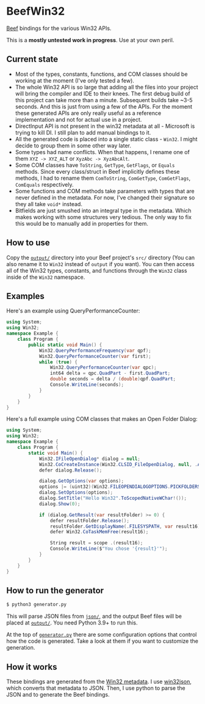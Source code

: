 # BeefWin32

[Beef](https://www.beeflang.org/) bindings for the various Win32 APIs.

This is a **mostly untested work in progress**. Use at your own peril.

## Current state

- Most of the types, constants, functions, and COM classes should be working at the moment (I've only tested a few).
- The whole Win32 API is so large that adding all the files into your project will bring the compiler and IDE to their knees. The first debug build of this project can take more than a minute. Subsequent builds take ~3-5 seconds. And this is just from using a few of the APIs. For the moment these generated APIs are only really useful as a reference implementation and not for actual use in a project. 
- DirectInput API is not present in the win32 metadata at all - Microsoft is trying to kill DI. I still plan to add manual bindings to it.
- All the generated code is placed into a single static class - `Win32`. I might decide to group them in some other way later.
- Some types had name conflicts. When that happens, I rename one of them `XYZ -> XYZ_ALT` or `XyzAbc -> XyzAbcAlt`.
- Some COM classes have `ToString`, `GetType`, `GetFlags`, or `Equals` methods. Since every class/struct in Beef implicitly defines these methods, I had to rename them `ComToString`, `ComGetType`, `ComGetFlags`, `ComEquals` respectively.
- Some functions and COM methods take parameters with types that are never defined in the metadata. For now, I've changed their signature so they all take `void*` instead.
- Bitfields are just smushed into an integral type in the metadata. Which makes working with some structures very tedious. The only way to fix this would be to manually add in properties for them.

## How to use

Copy the [`output/`](./output/) directory into your Beef project's `src/` directory (You can also rename it to `Win32` instead of `output` if you want). You can then access all of the Win32 types, constants, and functions through the `Win32` class inside of the `Win32` namespace.

## Examples

Here's an example using QueryPerformanceCounter:

```c#
using System;
using Win32;
namespace Example {
    class Program {
        public static void Main() {
            Win32.QueryPerformanceFrequency(var qpf);
            Win32.QueryPerformanceCounter(var first);
            while (true) {
                Win32.QueryPerformanceCounter(var qpc);
                int64 delta = qpc.QuadPart - first.QuadPart;
                double seconds = delta / (double)qpf.QuadPart;
                Console.WriteLine(seconds);
            }
        }
    }
}
```

Here's a full example using COM classes that makes an Open Folder Dialog:

```c#
using System;
using Win32;
namespace Example {
    class Program {
        static void Main() {
            Win32.IFileOpenDialog* dialog = null;
            Win32.CoCreateInstance(Win32.CLSID_FileOpenDialog, null, .ALL, Win32.IFileOpenDialog.IID, (void**)&dialog);
            defer dialog.Release();

            dialog.GetOptions(var options);
            options |= (uint32)(Win32.FILEOPENDIALOGOPTIONS.PICKFOLDERS | .PATHMUSTEXIST);
            dialog.SetOptions(options);
            dialog.SetTitle("Hello Win32".ToScopedNativeWChar!());
            dialog.Show(0);

            if (dialog.GetResult(var resultFolder) >= 0) {
                defer resultFolder.Release();
                resultFolder.GetDisplayName(.FILESYSPATH, var result16);
                defer Win32.CoTaskMemFree(result16);

                String result = scope .(result16);
                Console.WriteLine($"You chose '{result}'");
            }
        }
    }
}
```

## How to run the generator

```bash
$ python3 generator.py
```

This will parse JSON files from [`json/`](./json/), and the output Beef files will be placed at [`output/`](./output/). You need Python 3.9+ to run this.

At the top of [`generator.py`](./generator.py) there are some configuration options that control how the code is generated. Take a look at them if you want to customize the generation.

## How it works

These bindings are generated from the [Win32 metadata](https://github.com/microsoft/win32metadata). I use [win32json](https://github.com/marlersoft/win32json), which converts that metadata to JSON. Then, I use python to parse the JSON and to generate the Beef bindings.
